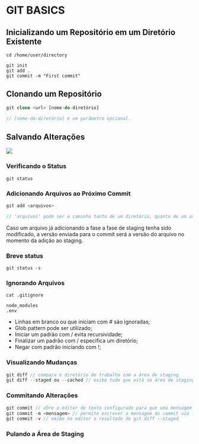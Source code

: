 # GIT BASICS

## Inicializando um Repositório em um Diretório Existente
```
cd /home/user/directory

git init
git add .
git commit -m "First commit"
```

## Clonando um Repositório
```php
git clone <url> [nome-do-diretório]

// [nome-do-diretório] é um parâmetro opcional.
```

## Salvando Alterações
![](https://i.gyazo.com/9b953f7a87c62c2bd33a9934d83548fb.png)

### Verificando o Status
```
git status
```

### Adicionando Arquivos ao Próximo Commit
```php
git add <arquivos>

// 'arquivos' pode ser o caminho tanto de um diretório, quanto de um arquivo.
```
Caso um arquivo já adicionando a fase a fase de staging tenha sido modificado, a versão enviada para o commit será a versão do arquivo no momento da adição ao staging.


### Breve status
```
git status -s
```

### Ignorando Arquivos
```
cat .gitignore

node_modules
.env
```

- Linhas em branco ou que iniciam com # são ignoradas;
- Glob pattern pode ser utilizado;
- Iniciar um padrão com / evita recursividade;
- Finalizar um padrão com / especifica um diretório;
- Negar com padrão iniciando com !;

### Visualizando Mudanças
```php
git diff // compara o diretório de trabalho com a área de staging
git diff --staged ou --cached // exibe tudo que está na área de staging
```

### Commitando Alterações
```php
git commit // abre o editor de texto configurado para que uma mensagem seja adicionada ao commit
git commit -m <mensagem> // permite escrever a mensagem do commit via linha de comando
git commit -v // exibe no editor o resultado do git diff --staged
```

### Pulando a Área de Staging